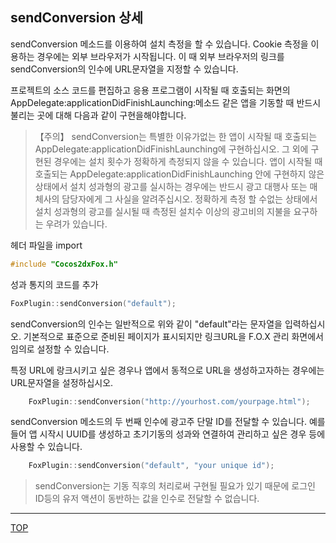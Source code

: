 ## sendConversion 상세

sendConversion 메소드를 이용하여 설치 측정을 할 수 있습니다. Cookie 측정을 이용하는 경우에는 외부 브라우저가 시작됩니다. 이 때 외부 브라우저의 링크를 sendConversion의 인수에 URL문자열을 지정할 수 있습니다.

프로젝트의 소스 코드를 편집하고 응용 프로그램이 시작될 때 호출되는 화면의 AppDelegate:applicationDidFinishLaunching:메소드 같은 앱을 기동할 때 반드시 불리는 곳에 대해 다음과 같이 구현을해야합니다.

> 【주의】
sendConversion는 특별한 이유가없는 한 앱이 시작될 때 호출되는 AppDelegate:applicationDidFinishLaunching에 구현하십시오. 그 외에 구현된 경우에는 설치 횟수가 정확하게 측정되지 않을 수 있습니다.
앱이 시작될 때 호출되는 AppDelegate:applicationDidFinishLaunching 안에 구현하지 않은 상태에서 설치 성과형의 광고를 실시하는 경우에는 반드시 광고 대행사 또는 매체사의 담당자에게 그 사실을 알려주십시오. 정확하게 측정 할 수없는 상태에서 설치 성과형의 광고를 실시될 때 측정된 설치수 이상의 광고비의 지불을 요구하는 우려​​가 있습니다.

헤더 파일을 import

```cpp
#include "Cocos2dxFox.h"
```

성과 통지의 코드를 추가
```cpp
FoxPlugin::sendConversion("default");
```

sendConversion의 인수는 일반적으로 위와 같이 "default"라는 문자열을 입력하십시오. 기본적으로 표준으로 준비된 페이지가 표시되지만 링크URL을 F.O.X 관리 화면에서 임의로 설정할 수 있습니다.


특정 URL에 랑크시키고 싶은 경우나 앱에서 동적으로 URL을 생성하고자하는 경우에는 URL문자열을 설정하십시오.
```cpp
	FoxPlugin::sendConversion("http://yourhost.com/yourpage.html");
```

sendConversion 메소드의 두 번째 인수에 광고주 단말 ID를 전달할 수 있습니다. 예를 들어 앱 시작시 UUID를 생성하고 초기기동의 성과와 연결하여 관리하고 싶은 경우 등에 사용할 수 있습니다.

```cpp
	FoxPlugin::sendConversion("default", "your unique id");
```

> sendConversion는 기동 직후의 처리로써 구현될 필요가 있기 때문에 로그인 ID등의 유저 액션이 동반하는 값을 인수로 전달할 수 없습니다.

---
[TOP](../../README.md)
